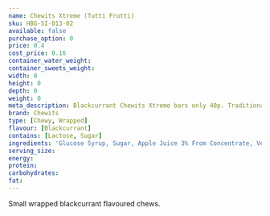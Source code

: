 ```yaml
---
name: Chewits Xtreme (Tutti Frutti)
sku: HBG-SI-013-02
available: false
purchase_option: 0
price: 0.4
cost_price: 0.16
container_water_weight: 
container_sweets_weight: 
width: 0
height: 0
depth: 0
weight: 0
meta_description: Blackcurrant Chewits Xtreme bars only 40p. Traditional sweets and more at Humbugs Confectionery Store. Specialists in satisfying your sweet tooth!
brand: Chewits
type: [Chewy, Wrapped]
flavour: [Blackcurrant]
contains: [Lactose, Sugar]
ingredients: 'Glucose Syrup, Sugar, Apple Juice 3% From Concentrate, Vegetable Oil, Citric Acid, Lactic Acid, Egg White, Hydrolysed Rice Protein, Flavouring, Colour: Anthocyanin'
serving_size: 
energy: 
protein: 
carbohydrates: 
fat: 
---
```

Small wrapped blackcurrant flavoured chews.
